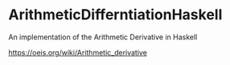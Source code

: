 # ArithmeticDifferntiationHaskell
An implementation of the Arithmetic Derivative in Haskell

https://oeis.org/wiki/Arithmetic_derivative
